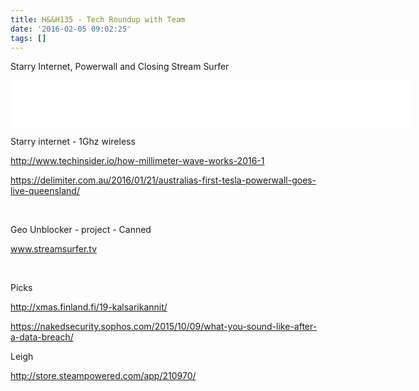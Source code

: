 ```yaml
---
title: H&&H135 - Tech Roundup with Team
date: '2016-02-05 09:02:25'
tags: []
---
```


<p>Starry Internet, Powerwall and Closing Stream Surfer</p>

<!--more-->
<iframe style="border: none" src="//html5-player.libsyn.com/embed/episode/id/4127043/height/75/width/640/theme/standard/autoplay/no/autonext/no/thumbnail/no/preload/no/no_addthis/no/direction/backward/no-cache/true/" height="75" width="640" scrolling="no"  allowfullscreen webkitallowfullscreen mozallowfullscreen oallowfullscreen msallowfullscreen></iframe>


<span style="font-weight: 400;">Starry internet - 1Ghz wireless</span>

<a href="http://www.techinsider.io/how-millimeter-wave-works-2016-1"><span style="font-weight: 400;">http://www.techinsider.io/how-millimeter-wave-works-2016-1</span></a>

<a href="https://delimiter.com.au/2016/01/21/australias-first-tesla-powerwall-goes-live-queensland/"><span style="font-weight: 400;">https://delimiter.com.au/2016/01/21/australias-first-tesla-powerwall-goes-live-queensland/</span></a>

&nbsp;

<span style="font-weight: 400;">Geo Unblocker - project - Canned</span>

<a href="http://www.streamsurfer.tv"><span style="font-weight: 400;">www.streamsurfer.tv</span></a>

&nbsp;

<span style="font-weight: 400;">Picks</span>

<a href="http://xmas.finland.fi/19-kalsarikannit/"><span style="font-weight: 400;">http://xmas.finland.fi/19-kalsarikannit/</span></a>

<a href="https://nakedsecurity.sophos.com/2015/10/09/what-you-sound-like-after-a-data-breach/"><span style="font-weight: 400;">https://nakedsecurity.sophos.com/2015/10/09/what-you-sound-like-after-a-data-breach/</span></a>

<span style="font-weight: 400;">Leigh</span>

<a href="http://store.steampowered.com/app/210970/"><span style="font-weight: 400;">http://store.steampowered.com/app/210970/</span></a>
